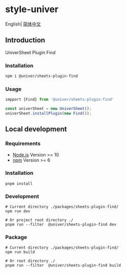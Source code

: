 # style-univer

English| [简体中文](./README-zh.md)

## Introduction

UniverSheet Plugin Find

### Installation

```bash
npm i @univer/sheets-plugin-find
```

### Usage

```js
impport {Find} from '@univer/sheets-plugin-find'

const univerSheet = new UniverSheet();
univerSheet.installPlugin(new Find());
```

## Local development

### Requirements

-   [Node.js](https://nodejs.org/en/) Version >= 10
-   [npm](https://www.npmjs.com/) Version >= 6

### Installation

```
pnpm install
```

### Development

```
# Current directory ./packages/sheets-plugin-find/
npm run dev

# Or project root directory ./
pnpm run --filter  @univer/sheets-plugin-find dev
```

### Package

```
# Current directory ./packages/sheets-plugin-find/
npm run build

# Or root directory ./
pnpm run --filter  @univer/sheets-plugin-find build
```

